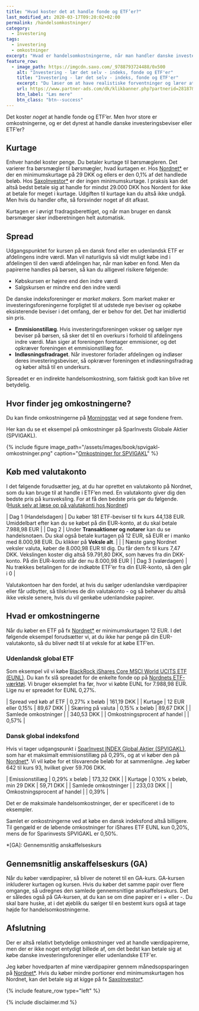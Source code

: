```yaml
---
title: "Hvad koster det at handle fonde og ETF’er?"
last_modified_at: 2020-03-17T09:20:02+02:00
permalink: /handelsomkostninger/
category:
  - Investering
tags:
  - investering
  - omkostninger
excerpt: "Hvad er handelsomkostningerne, når man handler danske investeringsforeninger og udenlandske ETF'er? Hvad er billigst at handle?"
feature_row:
  - image_path: https://imgcdn.saxo.com/_9788793724488/0x500
    alt: "Investering - lær det selv - indeks, fonde og ETF'er"
    title: "Investering - lær det selv - indeks, fonde og ETF'er"
    excerpt: "Du læser om at have realistiske forventninger og lærer at vurdere forskellige typer investeringsforeninger og fonde. Og så lærer du en masse om, hvordan markedet fungerer!    Bogen giver de nødvendige redskaber til at designe en balanceret portefølje af fonde, som passer til dine helt personlige forhold og tidshorisont."
    url: https://www.partner-ads.com/dk/klikbanner.php?partnerid=28187&bannerid=43264&htmlurl=https://www.saxo.com/dk/investering-laer-det-selv_michael-b-karbo_haeftet_9788793724488
    btn_label: "Læs mere"
    btn_class: "btn--success"
---
```


Det koster _noget_ at handle fonde og ETF’er. Men hvor store er omkostningerne, og er det dyrest at handle danske investeringsbeviser eller ETF’er?

## Kurtage

Enhver handel koster penge. Du betaler kurtage til børsmægleren. Det varierer fra børsmægler til børsmægler, hvad kurtagen er. Hos [Nordnet\*](/go/nordnet/) er der en minimumskurtage på 29 DKK og ellers er den 0,1% af det handlede beløb. Hos [SaxoInvestor\*](/go/saxoinvestor/) er der ingen minimumskurtage. I praksis kan det altså bedst betale sig at handle for mindst 29.000 DKK hos Nordent for ikke at betale for meget  i kurtage. Udgiften til kurtage kan du altså ikke undgå. Men hvis du handler ofte, så forsvinder noget af dit afkast.

Kurtagen er i øvrigt fradragsberettiget, og når man bruger en dansk børsmæger sker indberetningen helt automatisk.

## Spread

Udgangspunktet for kursen på en dansk fond eller en udenlandsk ETF er afdelingens indre værdi. Man vil naturligvis så vidt muligt købe ind i afdelingen til den værdi afdelingen har, når man køber en fond. Men da papirerne handles på børsen, så kan du alligevel risikere følgende:

- Købskursen er højere end den indre værdi
- Salgskursen er mindre end den indre værdi

De danske indeksforeninger er _market makers_. Som market maker er investeringsforeningerne forpligtet til at udstede nye beviser og opkøbe eksisterende beviser i det omfang, der er behov for det. Det har imidlertid sin pris.

- **Emmisionstillæg**. Hvis investeringsforeningen vokser og sælger nye beviser på børsen, så sker det til en overkurs i forhold til afdelingens indre værdi. Man siger at foreningen foretager emmisioner, og det opkræver foreningen et emmisionstillæg for.
- **Indløsningsfradraget**. Når investorer forlader afdelingen og indløser deres investeringsbeviser, så opkræver foreningen et indløsningsfradrag og køber altså til en underkurs.

Spreadet er en indirekte handelsomkostning, som faktisk godt kan blive ret betydelig. 

## Hvor finder jeg omkostningerne?

Du kan finde omkostningerne på [Morningstar](http://www.morningstar.dk/) ved at søge fondene frem. 

Her kan du se et eksempel på omkostninger på SparInvests Globale Aktier (SPVIGAKL).

{% include figure image_path="/assets/images/book/spvigakl-omkostninger.png" caption="[Omkostninger for SPVIGAKL](https://www.morningstar.dk/dk/funds/snapshot/snapshot.aspx?id=F00000XLK4&tab=5)" %}

## Køb med valutakonto

I det følgende forudsætter jeg, at du har oprettet en valutakonto på Nordnet, som du kan bruge til at handle i ETF’en med. En valutakonto giver dig den bedste pris på kursveksling. For at få den bedste pris gør du følgende. ([Husk selv at læse op på valutakonti hos Nordnet](https://www.nordnet.dk/faq/2350-hvad-bor-jeg-vide-om-valutaveksling?guideCategory=1480))

| Dag 1 (Handelsdagen) | Du køber 181 ETF-beviser til fx kurs 44,138 EUR. Umiddelbart efter kan du se købet på din EUR-konto, at du skal betale 7.988,98 EUR |
| Dag 2                | Under **Transaktioner og notarer** kan du se handelsnotaen. Du skal også betale kurtagen på 12 EUR, så EUR er i manko med 8.000,98 EUR. Du klikker på **Veksle alt**. |
|                      | Næste gang Nordnet veksler valuta, køber de 8.000,98 EUR til dig. Du får dem fx til kurs 7,47 DKK. Vekslingen koster dig altså 59.791,80 DKK, som hæves fra din DKK-konto. På din EUR-konto står der nu 8.000,98 EUR |
| Dag 3 (valørdagen)   | Nu trækkes betalingen for de indkøbte ETF’er fra din EUR-konto, så den går i 0 |

Valutakontoen har den fordel, at hvis du sælger udenlandske værdipapirer eller får udbytter, så tilskrives de din valutakonto - og så behøver du altså ikke veksle senere, hvis du vil genkøbe udenlandske papirer.

## Hvad er omkostningerne

Når du køber en ETF på fx [Nordnet\*](/go/nordnet/) er minimumskurtagen 12 EUR. I det følgende eksempel forudsætter vi, at du ikke har penge på din EUR-valutakonto, så du bliver nødt til at veksle for at købe ETF’en. 

### Udenlandsk global ETF

Som eksempel vil vi købe [BlackRock iShares Core MSCI World UCITS ETF (EUNL)](https://www.morningstar.dk/dk/etf/snapshot/snapshot.aspx?id=0P0000MEHZ). Du kan fx slå spreadet for de enkelte fonde op på [Nordnets ETF-værktøj](https://www.nordnet.dk/markedet/etf-lister?sortField=spread_pct&sortOrder=desc&freeTextSearch=EUNL&fundRegionCategories=GLOBAL&fundType=EQUITY&fundBrandingCompany=iShares). Vi bruger eksemplet fra før, hvor vi købte EUNL for 7.988,98 EUR. Lige nu er spreadet for EUNL 0,27%.

| Spread ved køb af ETF        | 0,27% x beløb      | 161,19 DKK |
| Kurtage                      | 12 EUR eller 0,15% | 89,67 DKK  | 
| Skæring på valuta            | 0,15% x beløb      | 89,67 DKK  |
| Samlede omkostninger         |                    | 340,53 DKK |
| Omkostningsprocent af handel |                    | 0,57%      |

### Dansk global indeksfond

Hvis vi tager udgangspunkt i [SparInvest INDEX Global Aktier (SPVIGAKL)](https://www.sparinvestindex.dk/afdelinger/alle%20afdelinger/index%20globale%20aktier%20kl.aspx), som har et maksimalt emmisionstillæg på 0,29%, og at vi køber den på [Nordnet\*](/go/nordnet/). Vi vil købe for et tilsvarende beløb for at sammenligne. Jeg køber 642 til kurs 93, hvilket giver 59.706 DKK. 

| Emissionstillæg              | 0,29% x beløb             | 173,32 DKK |
| Kurtage                      | 0,10% x beløb, min 29 DKK | 59,71 DKK  |
| Samlede omkostninger         |                           | 233,03 DKK |
| Omkostningsprocent af handel |                           | 0,39%      |

Det er de maksimale handelsomkostninger, der er specificeret i de to eksempler.

Samlet er omkostningerne ved at købe en dansk indeksfond altså billigere. Til gengæld er de løbende omkostninger for iShares ETF EUNL kun 0,20%, mens de for Sparinvests SPVIGAKL er 0,50%.

*[GA]: Gennemsnitlig anskaffelseskurs

## Gennemsnitlig anskaffelseskurs (GA)

Når du køber værdipapirer, så bliver de noteret til en GA-kurs. GA-kursen inkluderer kurtagen og kursen. Hvis du køber det samme papir over flere omgange, så udregnes den samlede gennemsnitlige anskaffelseskurs. Det er således også på GA-kursen, at du kan se om dine papirer er i + eller -. Du skal bare huske, at i det øjeblik du sælger til en bestemt kurs også at tage højde for handelsomkostningerne.

## Afslutning

Der er altså relativt betydelige omkostninger ved at handle værdipapirerne, men der er ikke noget entydigt billede af, om det bedst kan betale sig at købe danske investeringsforeninger eller udenlandske ETF'er. 

Jeg køber hovedparten af mine værdipapirer gennem månedsopsparingen på [Nordnet\*](/go/nordnet/). Hvis du køber mindre portioner end minimumskurtagen hos Nordnet, kan det betale sig at kigge på fx [SaxoInvestor\*](/go/saxoinvestor/).

{% include feature_row type="left" %}

{% include disclaimer.md %}
